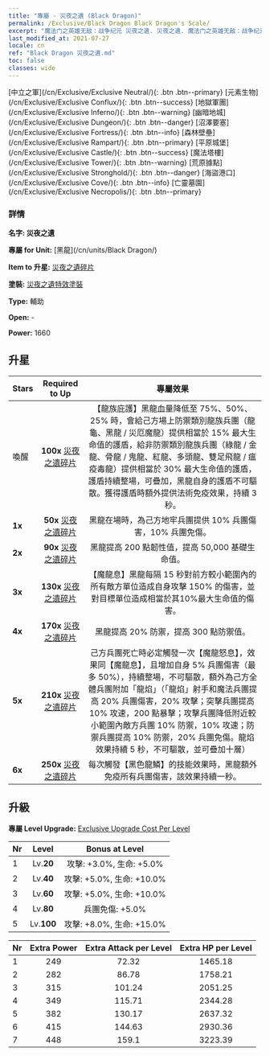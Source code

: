 ```yaml
---
title: "專屬 - 災夜之遺 (Black Dragon)"
permalink: /Exclusive/Black Dragon Black Dragon's Scale/
excerpt: "魔法门之英雄无敌：战争纪元 災夜之遺. 災夜之遺. 魔法门之英雄无敌：战争纪元 專屬 災夜之遺. 黑龍 專屬."
last_modified_at: 2021-07-27
locale: cn
ref: "Black Dragon 災夜之遺.md"
toc: false
classes: wide
---
```

 [中立之軍](/cn/Exclusive/Exclusive Neutral/){: .btn .btn--primary} [元素生物](/cn/Exclusive/Exclusive Conflux/){: .btn .btn--success} [地獄軍團](/cn/Exclusive/Exclusive Inferno/){: .btn .btn--warning} [幽暗地城](/cn/Exclusive/Exclusive Dungeon/){: .btn .btn--danger} [沼澤要塞](/cn/Exclusive/Exclusive Fortress/){: .btn .btn--info} [森林壁壘](/cn/Exclusive/Exclusive Rampart/){: .btn .btn--primary} [平原城堡](/cn/Exclusive/Exclusive Castle/){: .btn .btn--success} [魔法塔樓](/cn/Exclusive/Exclusive Tower/){: .btn .btn--warning} [荒原據點](/cn/Exclusive/Exclusive Stronghold/){: .btn .btn--danger} [海盜港口](/cn/Exclusive/Exclusive Cove/){: .btn .btn--info} [亡靈墓園](/cn/Exclusive/Exclusive Necropolis/){: .btn .btn--primary} 

### 詳情
 **名字: 災夜之遺** 

 **專屬 for Unit:** [黑龍](/cn/units/Black Dragon/) 

 **Item to 升星:** [災夜之遺碎片](/cn/Items/con_993/)

 **塗裝:** [災夜之遺特效塗裝](/cn/Items/con_661/)

 **Type:** 輔助

 **Open:** -

 **Power:** 1660

## 升星

  |     Stars    |  Required to Up | 專屬效果 |
  |:-------------|:---------------:|:---------------:|
  |  喚醒  | **100x** [災夜之遺碎片](/cn/Items/con_993/) | 【龍族庇護】黑龍血量降低至 75%、50%、25% 時，會給己方場上防禦類別龍族兵團（龍龜、黑龍 / 災厄魔龍）提供相當於 15% 最大生命值的護盾，給非防禦類別龍族兵團（綠龍 / 金龍、骨龍 / 鬼龍、紅龍、多頭龍、雙足飛龍 / 瘟疫毒龍）提供相當於 30% 最大生命值的護盾，護盾持續整場，可疊加，黑龍自身的護盾不可驅散。獲得護盾時額外提供法術免疫效果，持續 3 秒。 |
  | **1x** <i class="fas fa-star"/> | **50x** [災夜之遺碎片](/cn/Items/con_993/) | 黑龍在場時，為己方地牢兵團提供 10% 兵團傷害，10% 兵團免傷。 |
  | **2x** <i class="fas fa-star"/> | **90x** [災夜之遺碎片](/cn/Items/con_993/) | 黑龍提高 200 點韌性值，提高 50,000 基礎生命值。 |
  | **3x** <i class="fas fa-star"/> | **130x** [災夜之遺碎片](/cn/Items/con_993/) | 【魔龍息】黑龍每隔 15 秒對前方較小範圍內的所有敵方單位造成自身攻擊 150% 的傷害，並對目標單位造成相當於其10%最大生命值的傷害。 |
  | **4x** <i class="fas fa-star"/> | **170x** [災夜之遺碎片](/cn/Items/con_993/) | 黑龍提高 20% 防禦，提高 300 點防禦值。 |
  | **5x** <i class="fas fa-star"/> | **210x** [災夜之遺碎片](/cn/Items/con_993/) | 己方兵團死亡時必定觸發一次【魔龍怒息】，效果同【魔龍息】，且增加自身 5% 兵團傷害（最多 50%），持續整場，不可驅散，額外為己方全體兵團附加「龍焰」（「龍焰」射手和魔法兵團提高 20% 兵團傷害，20% 攻擊；突擊兵團提高 10% 攻速，200 點暴擊；攻擊兵團降低附近較小範圍內敵方兵團 10% 防禦，10% 攻速；防禦兵團提高 10% 防禦，20% 兵團免傷。龍焰效果持續 5 秒，不可驅散，並可疊加十層） |
  | **6x** <i class="fas fa-star"/> | **250x** [災夜之遺碎片](/cn/Items/con_993/) | 每次觸發【黑色龍鱗】的技能效果時，黑龍額外免疫所有兵團傷害，該效果持續一秒。 |


## 升級
 **專屬 Level Upgrade:** [Exclusive Upgrade Cost Per Level](/Exclusive/ExclusiveUpgradeCostPerLevel/)

  |  Nr  |   Level  | Bonus at Level |
  |:-----|:--------:|:--------------:|
  | 1 | Lv.**20** | 攻擊: +3.0%, 生命: +5.0% |
  | 2 | Lv.**40** | 攻擊: +5.0%, 生命: +10.0% |
  | 3 | Lv.**60** | 攻擊: +5.0%, 生命: +10.0% |
  | 4 | Lv.**80** | 兵團免傷: +5.0% |
  | 5 | Lv.**100** | 攻擊: +8.0%, 生命: +15.0% |


  |  Nr  |  Extra Power | Extra Attack per Level | Extra HP per Level |
  |:-----|:--------:|:--------:|:--------:|
  | 1 | 249 | 72.32 | 1465.18 |
  | 2 | 282 | 86.78 | 1758.21 |
  | 3 | 315 | 101.24 | 2051.25 |
  | 4 | 349 | 115.71 | 2344.28 |
  | 5 | 382 | 130.17 | 2637.32 |
  | 6 | 415 | 144.63 | 2930.36 |
  | 7 | 448 | 159.1 | 3223.39 |


